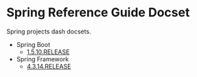 # Spring Reference Guide Docset

Spring projects dash docsets.

* Spring Boot
	* [1.5.10.RELEASE](https://github.com/swim2sun/spring-reference-guide-docset/releases/tag/spring-boot-1.5.10)
* Spring Framework
	* [4.3.14.RELEASE](https://github.com/swim2sun/spring-reference-guide-docset/releases/tag/spring-framework-4.3.14)
